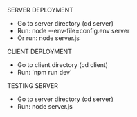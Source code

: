 SERVER DEPLOYMENT
- Go to server directory (cd server)
- Run: node --env-file=config.env server
- Or run: node server.js

CLIENT DEPLOYMENT
- Go to client directory (cd client)
- Run: 'npm run dev'

TESTING SERVER
- Go to server directory (cd server)
- Run: node server.js
